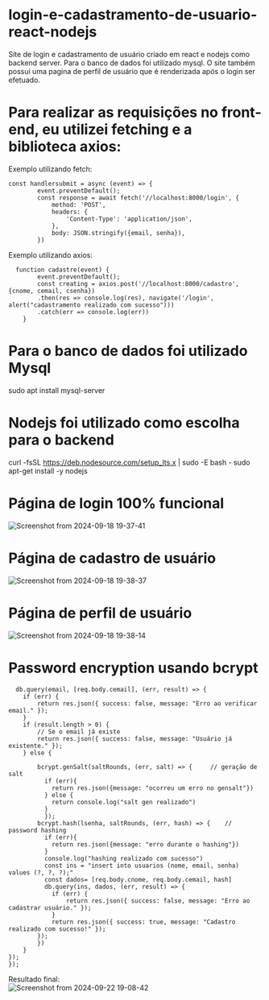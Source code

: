 # login-e-cadastramento-de-usuario-react-nodejs
Site de login e cadastramento de usuário criado em react e nodejs como backend server. Para o banco de dados foi utilizado mysql. O site também possui uma pagina de perfil de usuário que é renderizada após o login ser efetuado.


# Para realizar as requisições no front-end, eu utilizei fetching e a biblioteca axios: 
Exemplo utilizando fetch:
```
const handlersubmit = async (event) => {
        event.preventDefault();
        const response = await fetch('//localhost:8000/login', {
            method: 'POST', 
            headers: {
                'Content-Type': 'application/json',
            },
            body: JSON.stringify({email, senha}),
        })
```


Exemplo utilizando axios:
```
  function cadastre(event) {
        event.preventDefault();
        const creating = axios.post('//localhost:8000/cadastro', {cnome, cemail, csenha})
        .then(res => console.log(res), navigate('/login', alert("cadastramento realizado com sucesso")))
        .catch(err => console.log(err))
    }
```


# Para o banco de dados foi utilizado Mysql
sudo apt install mysql-server

# Nodejs foi utilizado como escolha para o backend
curl -fsSL https://deb.nodesource.com/setup_lts.x | sudo -E bash -
sudo apt-get install -y nodejs

# Página de login 100% funcional
![Screenshot from 2024-09-18 19-37-41](https://github.com/user-attachments/assets/0a3f4d3d-66a2-418b-9b4f-3584023f8670)


# Página de cadastro de usuário
![Screenshot from 2024-09-18 19-38-37](https://github.com/user-attachments/assets/af77e1e9-b754-4438-8527-31ff1df83777)


# Página de perfil de usuário
![Screenshot from 2024-09-18 19-38-14](https://github.com/user-attachments/assets/d966fec9-717e-4f71-a7ed-0e36ae6f6a70)

# Password encryption usando bcrypt
```
  db.query(email, [req.body.cemail], (err, result) => {
    if (err) {
        return res.json({ success: false, message: "Erro ao verificar email." });
    }
    if (result.length > 0) {
        // Se o email já existe
        return res.json({ success: false, message: "Usuário já existente." });
    } else {
        
        bcrypt.genSalt(saltRounds, (err, salt) => {     // geração de salt
          if (err){
            return res.json({message: "ocorreu um erro no gensalt"})
          } else {
            return console.log("salt gen realizado")
          }
          });
        bcrypt.hash(lsenha, saltRounds, (err, hash) => {    // password hashing
          if (err){
            return res.json({message: "erro durante o hashing"})
          } 
          console.log("hashing realizado com sucesso")
          const ins = "insert into usuarios (nome, email, senha) values (?, ?, ?);"
          const dados= [req.body.cnome, req.body.cemail, hash]
          db.query(ins, dados, (err, result) => {
            if (err) {
                return res.json({ success: false, message: "Erro ao cadastrar usuário." });
            }
            return res.json({ success: true, message: "Cadastro realizado com sucesso!" });
        });
        })  
    }
});
});

```

Resultado final:  
![Screenshot from 2024-09-22 19-08-42](https://github.com/user-attachments/assets/41328ad5-68d0-4c19-b1fd-23f878b2c59a)





      
